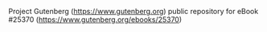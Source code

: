 Project Gutenberg (https://www.gutenberg.org) public repository for eBook #25370 (https://www.gutenberg.org/ebooks/25370)
